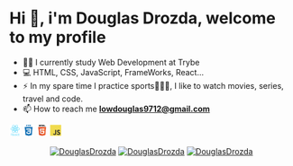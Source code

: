 # Hi 🤙, i'm Douglas Drozda, welcome to my profile

- 👨‍💻 I currently study Web Development at Trybe
- 💻 HTML, CSS, JavaScript, FrameWorks, React...
- ⚡ In my spare time I practice sports🚴‍♂🏃, I like to watch movies, series, travel and code.
- 📫 How to reach me **lowdouglas9712@gmail.com**

<p align="left">
<img src="https://raw.githubusercontent.com/devicons/devicon/master/icons/react/react-original-wordmark.svg" alt="react" width="20" height="20"/>
<img src="https://raw.githubusercontent.com/devicons/devicon/master/icons/css3/css3-plain-wordmark.svg" alt="css3"  width="20" height="20"/>
<img src="https://raw.githubusercontent.com/devicons/devicon/master/icons/html5/html5-original-wordmark.svg" alt="html5"  width="20" height="20"/>
<img src="https://raw.githubusercontent.com/devicons/devicon/master/icons/javascript/javascript-original.svg" alt="javascript" width="20" height="20"/>
</p>

<p align="center">
<a href="https://www.linkedin.com/in/douglasdrozda/" target="blank"><img align="center" src="https://cdn-icons.flaticon.com/png/512/3536/premium/3536505.png?token=exp=1634173961~hmac=9355593e212283c3d875e5a42da1d78d" alt="DouglasDrozda" height="30" width="30" /></a>
<a href="https://instagram.com/doouglasdrozda" target="blank"><img align="center" src="https://cdn-icons.flaticon.com/png/512/3955/premium/3955027.png?token=exp=1634172993~hmac=3e12abfb7ea6c6cfafef2437a4059dc3" alt="DouglasDrozda" height="30" width="30" /></a>
 <a href="https://api.whatsapp.com/send?phone=13997715719" target="blank"><img align="center" src="https://cdn-icons.flaticon.com/png/512/3536/premium/3536445.png?token=exp=1634173226~hmac=8083e1096cf10eb1868d594c8dd6fae3" alt="DouglasDrozda" height="30" width="30" /></a>
</p>
